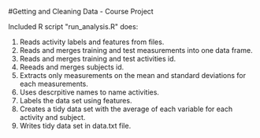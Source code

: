 #Getting and Cleaning Data - Course Project

Included R script "run_analysis.R" does:

1. Reads activity labels and features from files.
2. Reads and merges training and test measurements into one data frame.
3. Reads and merges training and test activities id.
4. Reeads and merges subjects id.
5. Extracts only measurements on the mean and standard deviations for each measurements.
6. Uses descrpitive names to name activities.
7. Labels the data set using features.
8. Creates a tidy data set with the average of each variable for each activity and subject.
9. Writes tidy data set in data.txt file.
